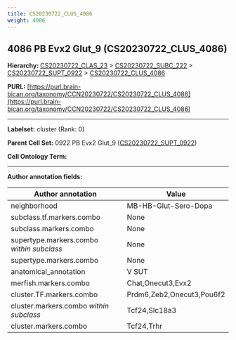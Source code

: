 ```yaml
---
title: CS20230722_CLUS_4086
weight: 4086
---
```

## 4086 PB Evx2 Glut_9 (CS20230722_CLUS_4086)
<b>Hierarchy: </b>
[CS20230722_CLAS_23](../CS20230722_CLAS_23) >
[CS20230722_SUBC_222](../CS20230722_SUBC_222) >
[CS20230722_SUPT_0922](../CS20230722_SUPT_0922) >
[CS20230722_CLUS_4086](../CS20230722_CLUS_4086)

**PURL:** [https://purl.brain-bican.org/taxonomy/CCN20230722/CS20230722_CLUS_4086](https://purl.brain-bican.org/taxonomy/CCN20230722/CS20230722_CLUS_4086)

---


**Labelset:** cluster (Rank: 0)

**Parent Cell Set:** 0922 PB Evx2 Glut_9 ([CS20230722_SUPT_0922](../CS20230722_SUPT_0922))



**Cell Ontology Term:** 

[MARKER GENES.]: #


---

[TRANSFERRED ANNOTATIONS.]: #


[AUTHOR ANNOTATION FIELDS.]: #


**Author annotation fields:**

| Author annotation | Value |
|-------------------|-------|
|neighborhood|MB-HB-Glut-Sero-Dopa|
|subclass.tf.markers.combo|None|
|subclass.markers.combo|None|
|supertype.markers.combo _within subclass_|None|
|supertype.markers.combo|None|
|anatomical_annotation|V SUT|
|merfish.markers.combo|Chat,Onecut3,Evx2|
|cluster.TF.markers.combo|Prdm6,Zeb2,Onecut3,Pou6f2|
|cluster.markers.combo _within subclass_|Tcf24,Slc18a3|
|cluster.markers.combo|Tcf24,Trhr|
